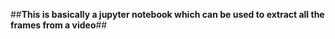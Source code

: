 ##**This is basically a jupyter notebook which can be used to extract all the frames from a video**##